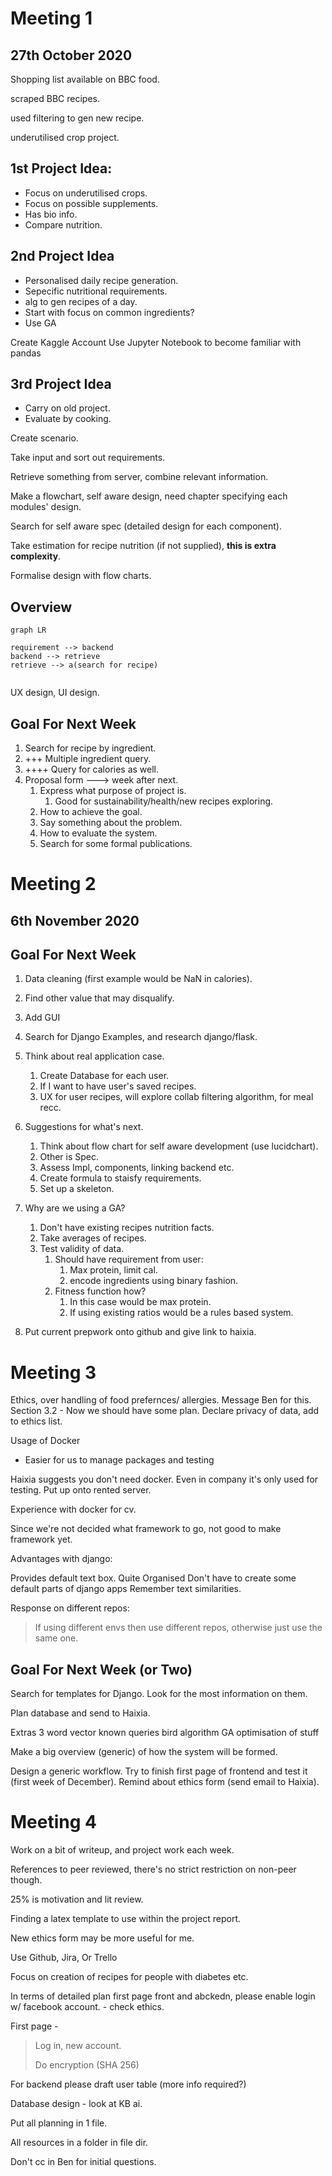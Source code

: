 # Meeting 1

## 27th October 2020

Shopping list available on BBC food.

scraped BBC recipes.

used filtering to gen new recipe.

underutilised crop project.

## 1st Project Idea:

* Focus on underutilised crops.
* Focus on possible supplements.
* Has bio info.
* Compare nutrition.

## 2nd Project Idea

* Personalised daily recipe generation.
* Sepecific nutritional requirements.
* alg to gen recipes of a day.
* Start with focus on common ingredients?
* Use GA

Create Kaggle Account
Use Jupyter Notebook to become familiar with pandas

## 3rd Project Idea

* Carry on old project.
* Evaluate by cooking.



Create scenario.

Take input and sort out requirements.

Retrieve something from server, combine relevant information.

Make a flowchart, self aware design, need chapter specifying each modules' design.

Search for self aware spec (detailed design for each component).

Take estimation for recipe nutrition (if not supplied), **this is extra complexity**.

Formalise design with flow charts.

## Overview

```mermaid
graph LR

requirement --> backend
backend --> retrieve
retrieve --> a(search for recipe)


```

UX design, UI design.



## Goal For Next Week

1. Search for recipe by ingredient.
2. +++ Multiple ingredient query.
3. ++++ Query for calories as well.
4. Proposal form ---> week after next.
   1. Express what purpose of project is.
      1. Good for sustainability/health/new recipes exploring.
   2. How to achieve the goal.
   3. Say something about the problem.
   4. How to evaluate the system.
   5. Search for some formal publications.

# Meeting 2

## 6th November 2020

## Goal For Next Week

1. Data cleaning (first example would be NaN in calories).
2. Find other value that may disqualify.
3. Add GUI
4. Search for Django Examples, and research django/flask.

1. Think about real application case.
   1. Create Database for each user.
   2. If I want to have user's saved recipes.
   3. UX for user recipes, will explore collab filtering algorithm, for meal recc.
2. Suggestions for what's next.
   1. Think about flow chart for self aware development (use lucidchart).
   2. Other is Spec.
   3. Assess Impl, components, linking backend etc.
   4. Create formula to staisfy requirements.
   5. Set up a skeleton.
3. Why are we using a GA?
   1. Don't have existing recipes nutrition facts.
   2. Take averages of recipes.
   3. Test validity of data.
      1. Should have requirement from user:
         1. Max protein, limit cal.
         2. encode ingredients using binary fashion.
      2. Fitness function how?
         1. In this case would be max protein.
         2. If using existing ratios would be a rules based system.
4. Put current prepwork onto github and give link to haixia.

# Meeting 3

Ethics, over handling of food prefernces/ allergies. Message Ben for this.
Section 3.2 -  Now we should have some plan.
Declare privacy of data, add to ethics list.

Usage of Docker

* Easier for us to manage packages and testing

Haixia suggests you don't need docker.
Even in company it's only used for testing.
Put up onto rented server.

Experience with docker for cv.

Since we're not decided what framework to go, not good to make framework yet.

Advantages with django:

Provides default text box.
Quite Organised
Don't have to create some default parts of django apps
Remember text similarities.

Response on different repos:

> If using different envs then use different repos, otherwise just use the same one.

## Goal For Next Week (or Two)

Search for templates for Django.
Look for the most information on them.

Plan database and send to Haixia.

Extras
	3 word vector
	known queries
	bird algorithm
	GA optimisation of stuff

Make a big overview (generic) of how the system will be formed.

Design a generic workflow.
Try to finish first page of frontend and test it (first week of December).
Remind about ethics form (send email to Haixia).

# Meeting 4

Work on a bit of writeup, and project work each week.

References to peer reviewed, there's no strict restriction on non-peer though.

25% is motivation and lit review.

Finding a latex template to use within the project report.

New ethics form may be more useful for me.

Use Github, Jira, Or Trello

Focus on creation of recipes for people with diabetes etc.

In terms of detailed plan first page front and abckedn, please enable login w/ facebook account. - check ethics.

First page -

> Log in, new account.
>
> Do encryption (SHA 256)

For backend please draft user table (more info required?)

Database design - look at KB ai.

Put all planning in 1 file.

All resources in a folder in file dir.

Don't cc in Ben for initial questions.